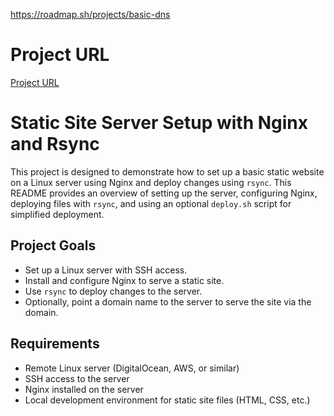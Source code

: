 https://roadmap.sh/projects/basic-dns
# Project URL
[Project URL](https://roadmap.sh/projects/static-site-server)

# Static Site Server Setup with Nginx and Rsync

This project is designed to demonstrate how to set up a basic static website on a Linux server using Nginx and deploy changes using `rsync`. This README provides an overview of setting up the server, configuring Nginx, deploying files with `rsync`, and using an optional `deploy.sh` script for simplified deployment.

## Project Goals
- Set up a Linux server with SSH access.
- Install and configure Nginx to serve a static site.
- Use `rsync` to deploy changes to the server.
- Optionally, point a domain name to the server to serve the site via the domain.

## Requirements
- Remote Linux server (DigitalOcean, AWS, or similar)
- SSH access to the server
- Nginx installed on the server
- Local development environment for static site files (HTML, CSS, etc.)
